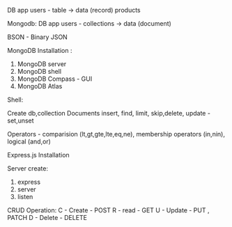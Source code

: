 DB app
users - table -> data (record)
products

Mongodb:
DB app
users - collections -> data (document)


BSON - Binary JSON


MongoDB Installation :

1. MongoDB server
2. MongoDB shell
3. MongoDB Compass - GUI
4. MongoDB Atlas



Shell:

Create db,collection
Documents insert, find, limit, skip,delete, update - set,unset

Operators - comparision (lt,gt,gte,lte,eq,ne), membership operators (in,nin), logical (and,or)


Express.js
Installation

Server create:
1. express
2. server 
3. listen


CRUD Operation:
C - Create - POST
R - read   - GET
U - Update - PUT , PATCH
D - Delete - DELETE





